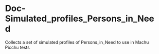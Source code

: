 # Doc-Simulated_profiles_Persons_in_Need
Collects a set of simulated profiles of Persons_in_Need to use in Machu Picchu tests
